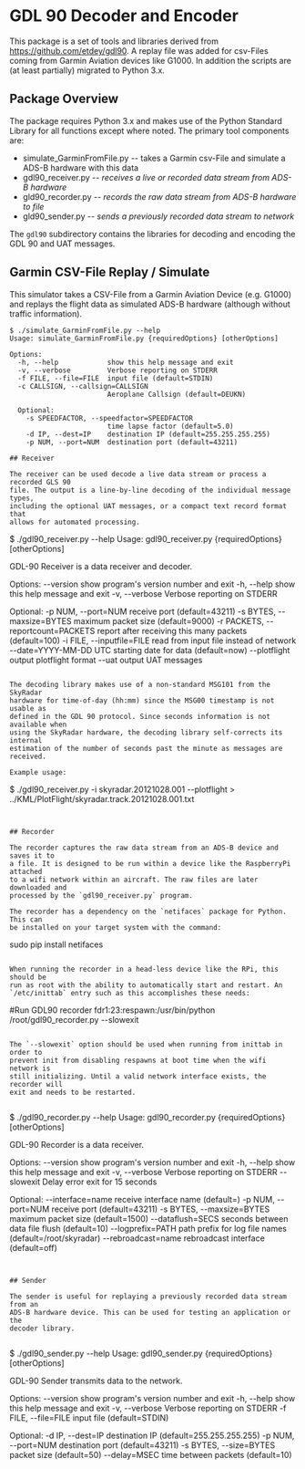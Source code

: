 # GDL 90 Decoder and Encoder

This package is a set of tools and libraries derived from https://github.com/etdey/gdl90.
A replay file was added for csv-Files coming from Garmin Aviation devices like G1000. 
In addition the scripts are (at least partially) migrated to Python 3.x.


## Package Overview

The package requires Python 3.x and makes use of the Python Standard
Library for all functions except where noted. The primary tool components are:

* simulate_GarminFromFile.py -- takes a Garmin csv-File and simulate a ADS-B hardware with this data
* gdl90_receiver.py -- _receives a live or recorded data stream from ADS-B hardware_
* gld90_recorder.py -- _records the raw data stream from ADS-B hardware to file_
* gld90_sender.py -- _sends a previously recorded data stream to network_

The `gdl90` subdirectory contains the libraries for decoding and encoding the
GDL 90 and UAT messages.

## Garmin CSV-File Replay / Simulate

This simulator takes a CSV-File from a Garmin Aviation Device (e.g. G1000) and replays the flight data as 
simulated ADS-B hardware (although without traffic information).

```
$ ./simulate_GarminFromFile.py --help
Usage: simulate_GarminFromFile.py {requiredOptions} [otherOptions]

Options:
  -h, --help            show this help message and exit
  -v, --verbose         Verbose reporting on STDERR
  -f FILE, --file=FILE  input file (default=STDIN)
  -c CALLSIGN, --callsign=CALLSIGN
                        Aeroplane Callsign (default=DEUKN)

  Optional:
    -s SPEEDFACTOR, --speedfactor=SPEEDFACTOR
                        time lapse factor (default=5.0)
    -d IP, --dest=IP    destination IP (default=255.255.255.255)
    -p NUM, --port=NUM  destination port (default=43211)

## Receiver

The receiver can be used decode a live data stream or process a recorded GLS 90
file. The output is a line-by-line decoding of the individual message types,
including the optional UAT messages, or a compact text record format that
allows for automated processing.

```
$ ./gdl90_receiver.py --help
Usage: gdl90_receiver.py {requiredOptions} [otherOptions]

GDL-90 Receiver is a data receiver and decoder.

Options:
  --version             show program's version number and exit
  -h, --help            show this help message and exit
  -v, --verbose         Verbose reporting on STDERR

  Optional:
    -p NUM, --port=NUM  receive port (default=43211)
    -s BYTES, --maxsize=BYTES
                        maximum packet size (default=9000)
    -r PACKETS, --reportcount=PACKETS
                        report after receiving this many packets (default=100)
    -i FILE, --inputfile=FILE
                        read from input file instead of network
    --date=YYYY-MM-DD   UTC starting date for data (default=now)
    --plotflight        output plotflight format
    --uat               output UAT messages
```

The decoding library makes use of a non-standard MSG101 from the SkyRadar
hardware for time-of-day (hh:mm) since the MSG00 timestamp is not usable as
defined in the GDL 90 protocol. Since seconds information is not available when
using the SkyRadar hardware, the decoding library self-corrects its internal
estimation of the number of seconds past the minute as messages are received.

Example usage:
```
$ ./gdl90_receiver.py -i skyradar.20121028.001 --plotflight > ../KML/PlotFlight/skyradar.track.20121028.001.txt
```


## Recorder

The recorder captures the raw data stream from an ADS-B device and saves it to
a file. It is designed to be run within a device like the RaspberryPi attached
to a wifi network within an aircraft. The raw files are later downloaded and
processed by the `gdl90_receiver.py` program.

The recorder has a dependency on the `netifaces` package for Python. This can
be installed on your target system with the command:

```
sudo pip install netifaces
```

When running the recorder in a head-less device like the RPi, this should be
run as root with the ability to automatically start and restart. An
`/etc/inittab` entry such as this accomplishes these needs:

```
#Run GDL90 recorder
fdr1:23:respawn:/usr/bin/python /root/gdl90_recorder.py --slowexit
```

The `--slowexit` option should be used when running from inittab in order to
prevent init from disabling respawns at boot time when the wifi network is
still initializing. Until a valid network interface exists, the recorder will
exit and needs to be restarted.


```
$ ./gdl90_recorder.py --help
Usage: gdl90_recorder.py {requiredOptions} [otherOptions]

GDL-90 Recorder is a data receiver.

Options:
  --version             show program's version number and exit
  -h, --help            show this help message and exit
  -v, --verbose         Verbose reporting on STDERR
  --slowexit            Delay error exit for 15 seconds

  Optional:
    --interface=name    receive interface name (default=)
    -p NUM, --port=NUM  receive port (default=43211)
    -s BYTES, --maxsize=BYTES
                        maximum packet size (default=1500)
    --dataflush=SECS    seconds between data file flush (default=10)
    --logprefix=PATH    path prefix for log file names
                        (default=/root/skyradar)
    --rebroadcast=name  rebroadcast interface (default=off)
```


## Sender

The sender is useful for replaying a previously recorded data stream from an
ADS-B hardware device. This can be used for testing an application or the
decoder library.


```
$ ./gdl90_sender.py --help
Usage: gdl90_sender.py {requiredOptions} [otherOptions]

GDL-90 Sender transmits data to the network.

Options:
  --version             show program's version number and exit
  -h, --help            show this help message and exit
  -v, --verbose         Verbose reporting on STDERR
  -f FILE, --file=FILE  input file (default=STDIN)

  Optional:
    -d IP, --dest=IP    destination IP (default=255.255.255.255)
    -p NUM, --port=NUM  destination port (default=43211)
    -s BYTES, --size=BYTES
                        packet size (default=50)
    --delay=MSEC        time between packets (default=10)
```


